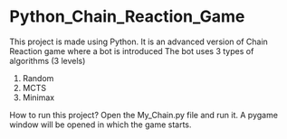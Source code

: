# Python_Chain_Reaction_Game

This project is made using Python. 
It is an advanced version of Chain Reaction game where a bot is introduced
The bot uses 3 types of algorithms (3 levels)
  1. Random
  2. MCTS
  3. Minimax

How to run this project?
Open the My_Chain.py file and run it.
A pygame window will be opened in which the game starts.
